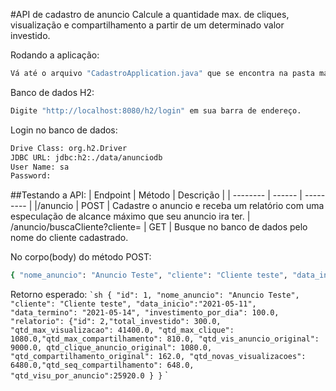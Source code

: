 #API de cadastro de anuncio
Calcule a quantidade max. de cliques, visualização e compartilhamento a partir de um determinado valor investido.

Rodando a aplicação:

```sh
Vá até o arquivo "CadastroApplication.java" que se encontra na pasta main e aperte a tecla F5.
```

Banco de dados H2:

```sh
Digite "http://localhost:8080/h2/login" em sua barra de endereço.
```

Login no banco de dados:

```sh
Drive Class: org.h2.Driver
JDBC URL: jdbc:h2:./data/anunciodb
User Name: sa
Password: 
```

##Testando a API:
| Endpoint | Método | Descrição | 
| -------- | ------ | --------- |
|/anuncio  |  POST  | Cadastre o anuncio e receba um relatório com uma especulação de alcance máximo que seu anuncio ira ter.
| /anuncio/buscaCliente?cliente= | GET | Busque no banco de dados pelo nome do cliente cadastrado.

No corpo(body) do método POST:
```sh
{ "nome_anuncio": "Anuncio Teste", "cliente": "Cliente teste", "data_inicio": "2021-05-12","data_termino": "2021-05-15", "investimento_por_dia": 100 }
```		

Retorno esperado:
`` `sh
{ "id": 1, "nome_anuncio": "Anuncio Teste", "cliente": "Cliente teste", "data_inicio":"2021-05-11", "data_termino": "2021-05-14", "investimento_por_dia": 100.0, "relatorio": {"id": 2,"total_investido": 300.0, "qtd_max_visualizacao": 41400.0, "qtd_max_clique": 1080.0,"qtd_max_compartilhamento": 810.0, "qtd_vis_anuncio_original": 9000.0, qtd_clique_anuncio_original": 1080.0, "qtd_compartilhamento_original": 162.0,
    "qtd_novas_visualizacoes": 6480.0,"qtd_seq_compartilhamento": 648.0, "qtd_visu_por_anuncio":25920.0 } }
`` `


